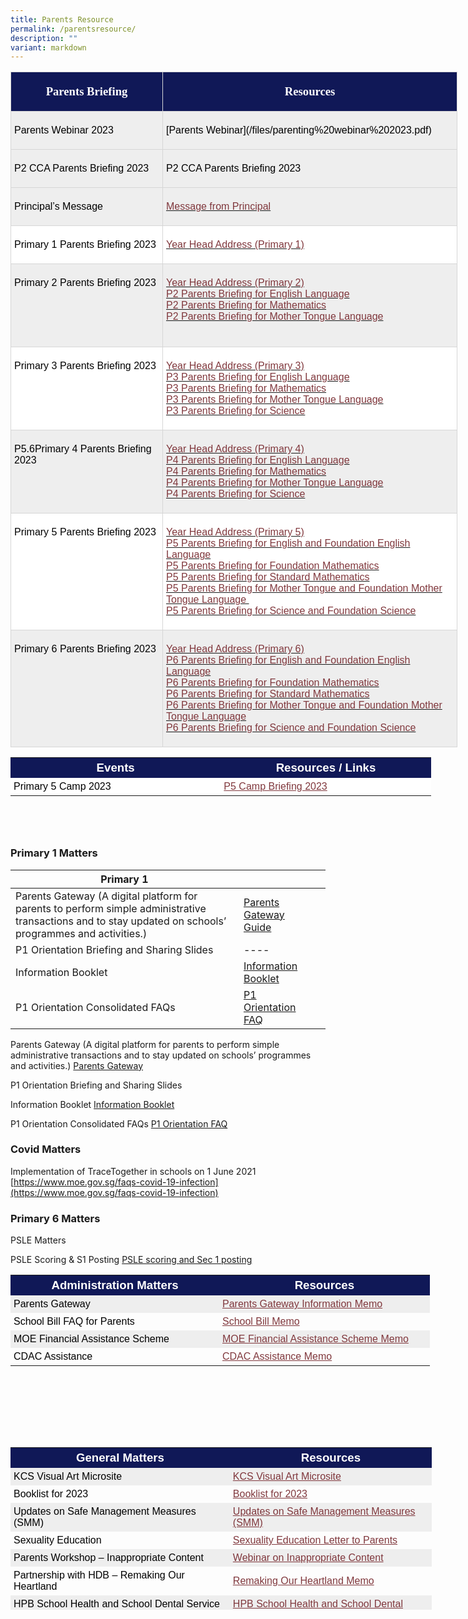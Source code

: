 ```yaml
---
title: Parents Resource
permalink: /parentsresource/
description: ""
variant: markdown
---
```

<table style="width:536.35pt;background:white;border-collapse:collapse;mso-yfti-tbllook:
 1184" width="715" cellpadding="0" cellspacing="0" border="0" class="MsoNormalTable"><tbody><tr style="mso-yfti-irow:0;mso-yfti-firstrow:yes;height:17.25pt"><td style="width:174.0pt;border:solid #D6D6D6 1.0pt;
  mso-border-alt:solid #D6D6D6 .25pt;mso-border-bottom-alt:solid #D6D6D6 .75pt;
  background:#101857;padding:3.75pt 3.75pt 3.75pt 3.75pt;height:17.25pt" valign="top" width="232"><p style="text-align:center" align="center" class="MsoNormal"><strong><span style="font-size:14.0pt;line-height:107%;font-family:&quot;inherit&quot;,serif;
  mso-bidi-font-family:Arial;color:white">Parents Briefing</span></strong><span style="font-family:&quot;Arial&quot;,sans-serif;color:black"></span></p></td><td style="width:345.1pt;border:solid #D6D6D6 1.0pt;
  border-left:none;mso-border-left-alt:solid #D6D6D6 .25pt;mso-border-alt:solid #D6D6D6 .25pt;
  mso-border-bottom-alt:solid #D6D6D6 .75pt;background:#101857;padding:3.75pt 3.75pt 3.75pt 3.75pt;
  height:17.25pt" valign="top" width="460"><p style="text-align:center" align="center" class="MsoNormal"><strong><span style="font-size:14.0pt;line-height:107%;font-family:&quot;inherit&quot;,serif;
  mso-bidi-font-family:Arial;color:white">Resources</span></strong><span style="font-family:&quot;Arial&quot;,sans-serif;color:black"></span></p></td></tr><tr style="mso-yfti-irow:1;height:17.25pt"><td style="width:174.0pt;border:solid #D6D6D6 1.0pt;
  border-top:none;mso-border-top-alt:solid #D6D6D6 .25pt;mso-border-alt:solid #D6D6D6 .25pt;
  mso-border-bottom-alt:solid #D6D6D6 .75pt;background:#EEEEEE;padding:3.75pt 3.75pt 3.75pt 3.75pt;
  height:17.25pt" valign="top" width="232"><p class="MsoNormal"><span style="font-family:&quot;Arial&quot;,sans-serif;color:black">Parents Webinar 2023</span></p></td><td style="width:345.1pt;border-top:none;border-left:none;
  border-bottom:solid #D6D6D6 1.0pt;border-right:solid #D6D6D6 1.0pt;
  mso-border-top-alt:solid #D6D6D6 .25pt;mso-border-left-alt:solid #D6D6D6 .25pt;
  mso-border-alt:solid #D6D6D6 .25pt;mso-border-bottom-alt:solid #D6D6D6 .75pt;
  background:#EEEEEE;padding:3.75pt 3.75pt 3.75pt 3.75pt;height:17.25pt" width="460"><p class="MsoNormal"><span style="font-family:&quot;Arial&quot;,sans-serif;color:black"> [Parents Webinar](/files/parenting%20webinar%202023.pdf) </span></p></td></tr><tr style="mso-yfti-irow:2;height:17.25pt"><td style="width:174.0pt;border:solid #D6D6D6 1.0pt;
  border-top:none;mso-border-top-alt:solid #D6D6D6 .25pt;mso-border-alt:solid #D6D6D6 .25pt;
  mso-border-bottom-alt:solid #D6D6D6 .75pt;background:#EEEEEE;padding:3.75pt 3.75pt 3.75pt 3.75pt;
  height:17.25pt" valign="top" width="232"><p class="MsoNormal"><span style="font-family:&quot;Arial&quot;,sans-serif;color:black">P2 CCA Parents Briefing 2023</span></p></td><td style="width:345.1pt;border-top:none;border-left:
  none;border-bottom:solid #D6D6D6 1.0pt;border-right:solid #D6D6D6 1.0pt;
  mso-border-top-alt:solid #D6D6D6 .25pt;mso-border-left-alt:solid #D6D6D6 .25pt;
  mso-border-alt:solid #D6D6D6 .25pt;mso-border-bottom-alt:solid #D6D6D6 .75pt;
  background:#EEEEEE;padding:3.75pt 3.75pt 3.75pt 3.75pt;height:17.25pt" valign="top" width="460"><p class="MsoNormal"><span style="font-family:&quot;Arial&quot;,sans-serif;color:black">P2 CCA Parents Briefing 2023</span></p></td></tr><tr style="mso-yfti-irow:3;height:17.25pt"><td style="width:174.0pt;border:solid #D6D6D6 1.0pt;
  border-top:none;mso-border-top-alt:solid #D6D6D6 .25pt;mso-border-alt:solid #D6D6D6 .25pt;
  mso-border-bottom-alt:solid #D6D6D6 .75pt;background:#EEEEEE;padding:3.75pt 3.75pt 3.75pt 3.75pt;
  height:17.25pt" valign="top" width="232"><p class="MsoNormal"><span style="font-family:&quot;Arial&quot;,sans-serif;color:black">Principal’s Message</span></p></td><td style="width:345.1pt;border-top:none;border-left:
  none;border-bottom:solid #D6D6D6 1.0pt;border-right:solid #D6D6D6 1.0pt;
  mso-border-top-alt:solid #D6D6D6 .25pt;mso-border-left-alt:solid #D6D6D6 .25pt;
  mso-border-alt:solid #D6D6D6 .25pt;mso-border-bottom-alt:solid #D6D6D6 .75pt;
  background:#EEEEEE;padding:3.75pt 3.75pt 3.75pt 3.75pt;height:17.25pt" valign="top" width="460"><p class="MsoNormal"><span style="color:black;mso-color-alt:windowtext"><a target="_blank" href="https://youtu.be/GxwuNvGg63g"><span style="font-family:
  &quot;Arial&quot;,sans-serif;color:#80383D">Message from Principal</span></a></span><span style="font-family:&quot;Arial&quot;,sans-serif;color:black"></span></p></td></tr><tr style="mso-yfti-irow:4;height:17.25pt"><td style="width:174.0pt;border:solid #D6D6D6 1.0pt;
  border-top:none;mso-border-top-alt:solid #D6D6D6 .25pt;mso-border-alt:solid #D6D6D6 .25pt;
  mso-border-bottom-alt:solid #D6D6D6 .75pt;padding:3.75pt 3.75pt 3.75pt 3.75pt;
  height:17.25pt" valign="top" width="232"><p class="MsoNormal"><span style="font-family:&quot;Arial&quot;,sans-serif;color:black">Primary 1 Parents Briefing 2023</span></p></td><td style="width:345.1pt;border-top:none;border-left:
  none;border-bottom:solid #D6D6D6 1.0pt;border-right:solid #D6D6D6 1.0pt;
  mso-border-top-alt:solid #D6D6D6 .25pt;mso-border-left-alt:solid #D6D6D6 .25pt;
  mso-border-alt:solid #D6D6D6 .25pt;mso-border-bottom-alt:solid #D6D6D6 .75pt;
  padding:3.75pt 3.75pt 3.75pt 3.75pt;height:17.25pt" valign="top" width="460"><p class="MsoNormal"><span style="color:black;mso-color-alt:windowtext"><a target="_blank" href="https://youtu.be/HfQNleAWQSg"><span style="font-family:
  &quot;Arial&quot;,sans-serif;color:#80383D">Year Head Address (Primary 1)</span></a></span><span style="font-family:&quot;Arial&quot;,sans-serif;color:black"></span></p></td></tr><tr style="mso-yfti-irow:5;height:17.25pt"><td style="width:174.0pt;border:solid #D6D6D6 1.0pt;
  border-top:none;mso-border-top-alt:solid #D6D6D6 .25pt;mso-border-alt:solid #D6D6D6 .25pt;
  mso-border-bottom-alt:solid #D6D6D6 .75pt;background:#EEEEEE;padding:3.75pt 3.75pt 3.75pt 3.75pt;
  height:17.25pt" valign="top" width="232"><p class="MsoNormal"><span style="font-family:&quot;Arial&quot;,sans-serif;color:black">Primary 2 Parents Briefing 2023</span></p></td><td style="width:345.1pt;border-top:none;border-left:
  none;border-bottom:solid #D6D6D6 1.0pt;border-right:solid #D6D6D6 1.0pt;
  mso-border-top-alt:solid #D6D6D6 .25pt;mso-border-left-alt:solid #D6D6D6 .25pt;
  mso-border-alt:solid #D6D6D6 .25pt;mso-border-bottom-alt:solid #D6D6D6 .75pt;
  background:#EEEEEE;padding:3.75pt 3.75pt 3.75pt 3.75pt;height:17.25pt" valign="top" width="460"><p class="MsoNormal"><span style="color:black;mso-color-alt:windowtext"><a target="_blank" href="https://youtu.be/s1RIQqc87Rc"><span style="font-family:
  &quot;Arial&quot;,sans-serif;color:#80383D">Year Head Address (Primary 2)</span></a></span><span style="font-family:&quot;Arial&quot;,sans-serif;color:black"><br></span><span style="color:black;mso-color-alt:windowtext"><a target="_blank" href="https://youtu.be/zDKyUUGykQw"><span style="font-family:
  &quot;Arial&quot;,sans-serif;color:#80383D">P2 Parents Briefing for English Language</span></a></span><span style="font-family:&quot;Arial&quot;,sans-serif;color:black"><br></span><span style="color:black;mso-color-alt:windowtext"><a target="_blank" href="https://youtu.be/xX5bHDGFjsM"><span style="font-family:
  &quot;Arial&quot;,sans-serif;color:#80383D">P2 Parents Briefing for Mathematics</span></a></span><span style="font-family:&quot;Arial&quot;,sans-serif;color:black"><br></span><span style="color:black;mso-color-alt:windowtext"><a target="_blank" href="https://youtu.be/5ypYBIvATXE"><span style="font-family:
  &quot;Arial&quot;,sans-serif;color:#80383D">P2 Parents Briefing for Mother Tongue Language</span></a></span><span style="font-family:&quot;Arial&quot;,sans-serif;
  color:black"><br style="mso-special-character:line-break"><br style="mso-special-character:line-break"></span></p></td></tr><tr style="mso-yfti-irow:6;height:17.25pt"><td style="width:174.0pt;border:solid #D6D6D6 1.0pt;
  border-top:none;mso-border-top-alt:solid #D6D6D6 .25pt;mso-border-alt:solid #D6D6D6 .25pt;
  mso-border-bottom-alt:solid #D6D6D6 .75pt;padding:3.75pt 3.75pt 3.75pt 3.75pt;
  height:17.25pt" valign="top" width="232"><p class="MsoNormal"><span style="font-family:&quot;Arial&quot;,sans-serif;color:black">Primary 3 Parents Briefing 2023</span></p></td><td style="width:345.1pt;border-top:none;border-left:
  none;border-bottom:solid #D6D6D6 1.0pt;border-right:solid #D6D6D6 1.0pt;
  mso-border-top-alt:solid #D6D6D6 .25pt;mso-border-left-alt:solid #D6D6D6 .25pt;
  mso-border-alt:solid #D6D6D6 .25pt;mso-border-bottom-alt:solid #D6D6D6 .75pt;
  padding:3.75pt 3.75pt 3.75pt 3.75pt;height:17.25pt" valign="top" width="460"><p class="MsoNormal"><span style="color:black;mso-color-alt:windowtext"><a target="_blank" href="https://youtu.be/Hx_ezOhR9xc"><span style="font-family:
  &quot;Arial&quot;,sans-serif;color:#80383D">Year Head Address (Primary 3)</span></a></span><span style="font-family:&quot;Arial&quot;,sans-serif;color:black"><br></span><span style="color:black;mso-color-alt:windowtext"><a target="_blank" href="https://youtu.be/0m1TamuraJE"><span style="font-family:
  &quot;Arial&quot;,sans-serif;color:#80383D">P3 Parents Briefing for English Language</span></a></span><span style="font-family:&quot;Arial&quot;,sans-serif;color:black"><br></span><span style="color:black;mso-color-alt:windowtext"><a target="_blank" href="https://youtu.be/WUdum6uu8L4"><span style="font-family:
  &quot;Arial&quot;,sans-serif;color:#80383D">P3 Parents Briefing for Mathematics</span></a></span><span style="font-family:&quot;Arial&quot;,sans-serif;color:black"><br></span><span style="color:black;mso-color-alt:windowtext"><a target="_blank" href="https://youtu.be/xmPVwAvYehA"><span style="font-family:
  &quot;Arial&quot;,sans-serif;color:#80383D">P3 Parents Briefing for Mother Tongue Language</span></a></span><span style="font-family:&quot;Arial&quot;,sans-serif;
  color:black"><br></span><span style="color:black;mso-color-alt:windowtext"><a target="_blank" href="https://youtu.be/DUZBO7xJW-U"><span style="font-family:
  &quot;Arial&quot;,sans-serif;color:#80383D">P3 Parents Briefing for Science</span></a></span><span style="font-family:&quot;Arial&quot;,sans-serif;color:black"></span></p></td></tr><tr style="mso-yfti-irow:7;height:17.25pt"><td style="width:174.0pt;border:solid #D6D6D6 1.0pt;
  border-top:none;mso-border-top-alt:solid #D6D6D6 .25pt;mso-border-alt:solid #D6D6D6 .25pt;
  mso-border-bottom-alt:solid #D6D6D6 .75pt;background:#EEEEEE;padding:3.75pt 3.75pt 3.75pt 3.75pt;
  height:17.25pt" valign="top" width="232"><p class="MsoNormal"><span style="font-family:&quot;Arial&quot;,sans-serif;color:black">P5.6Primary 4 Parents Briefing 2023</span></p></td><td style="width:345.1pt;border-top:none;border-left:
  none;border-bottom:solid #D6D6D6 1.0pt;border-right:solid #D6D6D6 1.0pt;
  mso-border-top-alt:solid #D6D6D6 .25pt;mso-border-left-alt:solid #D6D6D6 .25pt;
  mso-border-alt:solid #D6D6D6 .25pt;mso-border-bottom-alt:solid #D6D6D6 .75pt;
  background:#EEEEEE;padding:3.75pt 3.75pt 3.75pt 3.75pt;height:17.25pt" valign="top" width="460"><p class="MsoNormal"><span style="color:black;mso-color-alt:windowtext"><a target="_blank" href="https://youtu.be/_Ib2xiLTk4w"><span style="font-family:
  &quot;Arial&quot;,sans-serif;color:#80383D">Year Head Address (Primary 4)</span></a></span><span style="font-family:&quot;Arial&quot;,sans-serif;color:black"><br></span><span style="color:black;mso-color-alt:windowtext"><a target="_blank" href="https://youtu.be/hDkXIG5Wyl0"><span style="font-family:
  &quot;Arial&quot;,sans-serif;color:#80383D">P4 Parents Briefing for English Language</span></a></span><span style="font-family:&quot;Arial&quot;,sans-serif;color:black"><br></span><span style="color:black;mso-color-alt:windowtext"><a target="_blank" href="https://youtu.be/RQf3OpbMMeo"><span style="font-family:
  &quot;Arial&quot;,sans-serif;color:#80383D">P4 Parents Briefing for Mathematics</span></a></span><span style="font-family:&quot;Arial&quot;,sans-serif;color:black"><br></span><span style="color:black;mso-color-alt:windowtext"><a target="_blank" href="https://youtu.be/TZuyG-iIqfQ"><span style="font-family:
  &quot;Arial&quot;,sans-serif;color:#80383D">P4 Parents Briefing for Mother Tongue Language</span></a></span><span style="font-family:&quot;Arial&quot;,sans-serif;
  color:black"><br></span><span style="color:black;mso-color-alt:windowtext"><a target="_blank" href="https://youtu.be/P0_D7cuRXMw"><span style="font-family:
  &quot;Arial&quot;,sans-serif;color:#80383D">P4 Parents Briefing for Science</span></a></span><span style="font-family:&quot;Arial&quot;,sans-serif;color:black"></span></p></td></tr><tr style="mso-yfti-irow:8;height:23.15pt"><td style="width:174.0pt;border:solid #D6D6D6 1.0pt;
  border-top:none;mso-border-top-alt:solid #D6D6D6 .25pt;mso-border-alt:solid #D6D6D6 .25pt;
  mso-border-bottom-alt:solid #D6D6D6 .75pt;padding:3.75pt 3.75pt 3.75pt 3.75pt;
  height:23.15pt" valign="top" width="232"><p class="MsoNormal"><span style="font-family:&quot;Arial&quot;,sans-serif;color:black">Primary 5 Parents Briefing 2023</span></p></td><td style="width:345.1pt;border-top:none;border-left:
  none;border-bottom:solid #D6D6D6 1.0pt;border-right:solid #D6D6D6 1.0pt;
  mso-border-top-alt:solid #D6D6D6 .25pt;mso-border-left-alt:solid #D6D6D6 .25pt;
  mso-border-alt:solid #D6D6D6 .25pt;mso-border-bottom-alt:solid #D6D6D6 .75pt;
  padding:3.75pt 3.75pt 3.75pt 3.75pt;height:23.15pt" valign="top" width="460"><p class="MsoNormal"><span style="color:black;mso-color-alt:windowtext"><a target="_blank" href="https://youtu.be/WFdTD2VfMFw"><span style="font-family:
  &quot;Arial&quot;,sans-serif;color:#80383D">Year Head Address (Primary 5)</span></a></span><span style="font-family:&quot;Arial&quot;,sans-serif;color:black"><br></span><span style="color:black;mso-color-alt:windowtext"><a target="_blank" href="https://youtu.be/-PU7aBaPKGk"><span style="font-family:
  &quot;Arial&quot;,sans-serif;color:#80383D">P5 Parents Briefing for English and Foundation English Language</span></a></span><span style="font-family:&quot;Arial&quot;,sans-serif;
  color:black"><br></span><span style="color:black;mso-color-alt:windowtext"><a target="_blank" href="https://youtu.be/VZzBHMn71FM"><span style="font-family:
  &quot;Arial&quot;,sans-serif;color:#80383D">P5 Parents Briefing for Foundation Mathematics</span></a></span><span style="font-family:&quot;Arial&quot;,sans-serif;
  color:black"><br></span><span style="color:black;mso-color-alt:windowtext"><a target="_blank" href="https://youtu.be/VZzBHMn71FM"><span style="font-family:
  &quot;Arial&quot;,sans-serif;color:#80383D">P5 Parents Briefing for Standard Mathematics</span></a></span><span style="font-family:&quot;Arial&quot;,sans-serif;
  color:black"><br></span><span style="color:black;mso-color-alt:windowtext"><a target="_blank" href="https://youtu.be/WR1s2fUigmI"><span style="font-family:
  &quot;Arial&quot;,sans-serif;color:#80383D">P5 Parents Briefing for Mother Tongue and Foundation Mother Tongue Language&nbsp;</span></a></span><span style="font-family:&quot;Arial&quot;,sans-serif;color:black"><br></span><span style="color:black;mso-color-alt:windowtext"><a target="_blank" href="https://youtu.be/tnePOuiLlBs"><span style="font-family:
  &quot;Arial&quot;,sans-serif;color:#80383D">P5 Parents Briefing for Science and Foundation Science</span></a></span><span style="font-family:&quot;Arial&quot;,sans-serif;
  color:black"></span></p></td></tr><tr style="mso-yfti-irow:9;mso-yfti-lastrow:yes;height:17.25pt"><td style="width:174.0pt;border:solid #D6D6D6 1.0pt;
  border-top:none;mso-border-top-alt:solid #D6D6D6 .25pt;mso-border-alt:solid #D6D6D6 .25pt;
  background:#EEEEEE;padding:3.75pt 3.75pt 3.75pt 3.75pt;height:17.25pt" valign="top" width="232"><p class="MsoNormal"><span style="font-family:&quot;Arial&quot;,sans-serif;color:black">Primary 6 Parents Briefing 2023</span></p></td><td style="width:345.1pt;border-top:none;border-left:
  none;border-bottom:solid #D6D6D6 1.0pt;border-right:solid #D6D6D6 1.0pt;
  mso-border-top-alt:solid #D6D6D6 .25pt;mso-border-left-alt:solid #D6D6D6 .25pt;
  mso-border-alt:solid #D6D6D6 .25pt;background:#EEEEEE;padding:3.75pt 3.75pt 3.75pt 3.75pt;
  height:17.25pt" valign="top" width="460"><p class="MsoNormal"><span style="color:black;mso-color-alt:windowtext"><a target="_blank" href="https://youtu.be/2xz-83FxGqY"><span style="font-family:
  &quot;Arial&quot;,sans-serif;color:#80383D">Year Head Address (Primary 6)</span></a></span><span style="font-family:&quot;Arial&quot;,sans-serif;color:black"><br></span><span style="color:black;mso-color-alt:windowtext"><a target="_blank" href="https://youtu.be/Ce_oR4U1CyU"><span style="font-family:
  &quot;Arial&quot;,sans-serif;color:#80383D">P6 Parents Briefing for English and Foundation English Language</span></a></span><span style="font-family:&quot;Arial&quot;,sans-serif;
  color:black"><br></span><span style="color:black;mso-color-alt:windowtext"><a target="_blank" href="https://youtu.be/RxRqJLInGsY"><span style="font-family:
  &quot;Arial&quot;,sans-serif;color:#80383D">P6 Parents Briefing for Foundation Mathematics</span></a></span><span style="font-family:&quot;Arial&quot;,sans-serif;
  color:black"><br></span><span style="color:black;mso-color-alt:windowtext"><a target="_blank" href="https://youtu.be/BpQmTyoDFnc"><span style="font-family:
  &quot;Arial&quot;,sans-serif;color:#80383D">P6 Parents Briefing for Standard Mathematics</span></a></span><span style="font-family:&quot;Arial&quot;,sans-serif;
  color:black"><br></span><span style="color:black;mso-color-alt:windowtext"><a target="_blank" href="https://youtu.be/aNGwpN8Dulg"><span style="font-family:
  &quot;Arial&quot;,sans-serif;color:#80383D">P6 Parents Briefing for Mother Tongue and Foundation Mother Tongue Language</span></a></span><span style="font-family:
  &quot;Arial&quot;,sans-serif;color:black"><br></span><span style="color:black;mso-color-alt:windowtext"><a target="_blank" href="https://youtu.be/8wATtmhHU0E"><span style="font-family:
  &quot;Arial&quot;,sans-serif;color:#80383D">P6 Parents Briefing for Science and Foundation Science</span></a></span><span style="font-family:&quot;Arial&quot;,sans-serif;
  color:black"></span></p></td></tr></tbody></table>

<table style="box-sizing: border-box; color: rgb(0, 0, 0); font-family: Signika, Arial, sans-serif; font-size: 16px; font-style: normal; font-variant-ligatures: normal; font-variant-caps: normal; font-weight: 400; letter-spacing: normal; orphans: 2; text-align: start; text-transform: none; white-space: normal; widows: 2; word-spacing: 0px; -webkit-text-stroke-width: 0px; text-decoration-thickness: initial; text-decoration-style: initial; text-decoration-color: initial; height: 120px; width: 728.906px;"><tbody style="box-sizing: border-box;"><tr style="box-sizing: border-box; height: 23px;"><td style="box-sizing: border-box; padding: 5px; width: 336.333px; background-color: rgb(16, 24, 87); height: 23px; text-align: center;"><span style="box-sizing: border-box; font-size: 14pt; font-family: arial, helvetica, sans-serif; color: rgb(255, 255, 0);"><strong style="box-sizing: border-box; font-weight: bolder;color:white">Events</strong></span></td><td style="box-sizing: border-box; padding: 5px; width: 336.333px; background-color: rgb(16, 24, 87); height: 23px; text-align: center;"><span style="box-sizing: border-box; font-size: 14pt; font-family: arial, helvetica, sans-serif; color: rgb(255, 255, 0);"><strong style="box-sizing: border-box; font-weight: bolder;color:white">Resources / Links</strong></span></td></tr><tr style="box-sizing: border-box; background: rgb(255, 255, 255); height: 23px;"><td style="box-sizing: border-box; padding: 5px; width: 336.333px; background-color: rgb(255, 255, 255); height: 23px;"><span style="box-sizing: border-box; font-family: arial, Helvetica, sans-serif;">Primary 5 Camp 2023</span></td><td style="box-sizing: border-box; padding: 5px; width: 336.333px; background-color: rgb(255, 255, 255); height: 23px;"><a href="https://khengcheng.moe.edu.sg/wp-content/uploads/2023/02/P5-Camp_Briefing-to-Parents_2023.pdf" target="_blank" rel="noopener noreferrer" style="box-sizing: border-box; background-color: transparent; cursor: pointer; transition: all 0.25s ease-in-out 0s; color: rgb(128, 56, 61);"><span style="box-sizing: border-box; font-family: arial, helvetica, sans-serif;">P5 Camp Briefing 2023</span></a></td></tr></tbody></table>

### Primary 1 Matters



| Primary 1 |  |  |
| -------- | -------- | -------- |
| Parents Gateway (A digital platform for parents to perform simple administrative transactions and to stay updated on schools’ programmes and activities.)  | [Parents Gateway Guide](/files/Parents/Annex_A___Instructions_on_Onboarding_Parents_Gateway.pdf)     |      |
|P1 Orientation Briefing and Sharing Slides|----|
|Information Booklet|[Information Booklet](/files/Parents/P1_INFORMATION_BOOKLET__FOR_COHORT_2024_.pdf)|
|P1 Orientation Consolidated FAQs|[P1 Orientation FAQ](/files/Parents/P1_Orientation_FAQs.pdf)|


Parents Gateway (A digital platform for parents to perform simple administrative transactions and to stay updated on schools’ programmes and activities.) [Parents Gateway](/files/Parents/Annex_A___Instructions_on_Onboarding_Parents_Gateway.pdf)

P1 Orientation Briefing and Sharing Slides

Information Booklet [Information Booklet](/files/Parents/Annex_A___Instructions_on_Onboarding_Parents_Gateway.pdf)

P1 Orientation Consolidated FAQs [P1 Orientation FAQ](/files/Parents/P1_Orientation_FAQs.pdf)

### Covid Matters


Implementation of TraceTogether in schools on 1 June 2021  [https://www.moe.gov.sg/faqs-covid-19-infection](https://www.moe.gov.sg/faqs-covid-19-infection)

### Primary 6 Matters

PSLE Matters

PSLE Scoring &amp; S1 Posting  [PSLE scoring and Sec 1 posting](/files/Parents/PSLE_Scoring_and_S1_posting.pdf)


<table style="box-sizing: border-box; color: rgb(0, 0, 0); font-family: Signika, Arial, sans-serif; font-size: 16px; font-style: normal; font-variant-ligatures: normal; font-variant-caps: normal; font-weight: 400; letter-spacing: normal; orphans: 2; text-align: start; text-transform: none; white-space: normal; widows: 2; word-spacing: 0px; -webkit-text-stroke-width: 0px; text-decoration-thickness: initial; text-decoration-style: initial; text-decoration-color: initial; height: 260px; width: 686px;"><tbody style="box-sizing: border-box;"><tr style="box-sizing: border-box; height: 23px; background-color: rgb(135, 237, 126);"><td style="box-sizing: border-box; padding: 5px; width: 334px; background-color: rgb(16, 24, 87); height: 23px; text-align: center;"><span style="box-sizing: border-box; font-size: 14pt; font-family: arial, helvetica, sans-serif; color: rgb(255, 255, 0);"><strong style="box-sizing: border-box; font-weight: bolder;color:white">Administration Matters</strong></span></td><td style="box-sizing: border-box; padding: 5px; width: 334px; background-color: rgb(16, 24, 87); height: 23px; text-align: center;"><span style="box-sizing: border-box; font-size: 14pt; font-family: arial, helvetica, sans-serif; color: rgb(255, 255, 0);"><strong style="box-sizing: border-box; font-weight: bolder;color:white">Resources</strong></span></td></tr><tr style="box-sizing: border-box; background: rgb(238, 238, 238); height: 23px;"><td style="box-sizing: border-box; padding: 5px; width: 334px; height: 23px;"><span style="box-sizing: border-box; font-family: arial, helvetica, sans-serif;">Parents Gateway</span></td><td style="box-sizing: border-box; padding: 5px; width: 336.667px; height: 23px;"><span style="box-sizing: border-box; font-family: arial, helvetica, sans-serif;"><a href="https://khengcheng.moe.edu.sg/parents-gateway/" rel="noopener noreferrer" style="box-sizing: border-box; background-color: transparent; cursor: pointer; transition: all 0.25s ease-in-out 0s; color: rgb(128, 56, 61);">Parents Gateway Information Memo</a></span></td></tr><tr style="box-sizing: border-box; height: 23px;"><td style="box-sizing: border-box; padding: 5px; width: 334px; height: 23px;"><span style="box-sizing: border-box; font-family: arial, helvetica, sans-serif;">School Bill FAQ for Parents</span></td><td style="box-sizing: border-box; padding: 5px; width: 336.667px; height: 23px;"><span style="box-sizing: border-box; font-family: arial, helvetica, sans-serif;"><a href="https://khengcheng.moe.edu.sg/wp-content/uploads/2019/10/School-Bill-FAQ-for-Parents.pdf" target="_blank" rel="noopener noreferrer" style="box-sizing: border-box; background-color: transparent; cursor: pointer; transition: all 0.25s ease-in-out 0s; color: rgb(128, 56, 61);">School Bill Memo</a></span></td></tr><tr style="box-sizing: border-box; background: rgb(238, 238, 238); height: 12px;"><td style="box-sizing: border-box; padding: 5px; width: 334px; height: 12px;"><span style="box-sizing: border-box; font-family: arial, helvetica, sans-serif;">MOE Financial Assistance Scheme</span></td><td style="box-sizing: border-box; padding: 5px; width: 336.667px; height: 12px;"><span style="box-sizing: border-box; font-family: arial, helvetica, sans-serif;"><a href="https://beta.moe.gov.sg/fees-assistance-awards-scholarships/financial-assistance/" target="_blank" rel="noopener noreferrer" style="box-sizing: border-box; background-color: transparent; cursor: pointer; transition: all 0.25s ease-in-out 0s; color: rgb(128, 56, 61);">MOE Financial Assistance Scheme Memo</a></span></td></tr><tr style="box-sizing: border-box; height: 12px;"><td style="box-sizing: border-box; padding: 5px; width: 334px; height: 12px;"><span style="box-sizing: border-box; font-family: arial, helvetica, sans-serif;">CDAC Assistance</span></td><td style="box-sizing: border-box; padding: 5px; width: 336.667px; height: 12px;"><span style="box-sizing: border-box; font-family: arial, helvetica, sans-serif;"><a href="https://www.cdac.org.sg/get-assistance/" target="_blank" rel="noopener noreferrer" style="box-sizing: border-box; background-color: transparent; cursor: pointer; transition: all 0.25s ease-in-out 0s; color: rgb(128, 56, 61);">CDAC Assistance Memo</a></span></td></tr></tbody></table>

<table style="box-sizing: border-box; color: rgb(0, 0, 0); font-family: Signika, Arial, sans-serif; font-size: 16px; font-style: normal; font-variant-ligatures: normal; font-variant-caps: normal; font-weight: 400; letter-spacing: normal; orphans: 2; text-align: start; text-transform: none; white-space: normal; widows: 2; word-spacing: 0px; -webkit-text-stroke-width: 0px; text-decoration-thickness: initial; text-decoration-style: initial; text-decoration-color: initial; height: 260px; width: 686px;"><tbody style="box-sizing: border-box;"><tr style="box-sizing: border-box; height: 23px;"><td style="box-sizing: border-box; padding: 5px; width: 350.833px; background-color: rgb(16, 24, 87); height: 23px; text-align: center;"><span style="box-sizing: border-box; font-size: 14pt; font-family: arial, helvetica, sans-serif; color: rgb(255, 255, 0);"><strong style="box-sizing: border-box; font-weight: bolder;color:white;">General Matters</strong></span></td><td style="box-sizing: border-box; padding: 5px; width: 323.167px; background-color: rgb(16, 24, 87); height: 23px; text-align: center;"><span style="box-sizing: border-box; font-size: 14pt; font-family: arial, helvetica, sans-serif; color: rgb(255, 255, 0);"><strong style="box-sizing: border-box; font-weight: bolder;color:white;">Resources</strong></span></td></tr><tr style="box-sizing: border-box; background: rgb(238, 238, 238); height: 23px;"><td style="box-sizing: border-box; padding: 5px; width: 350.833px; height: 23px;"><span style="box-sizing: border-box; font-family: arial, helvetica, sans-serif;">KCS Visual Art Microsite</span></td><td style="box-sizing: border-box; padding: 5px; width: 323.167px; height: 23px;"><a href="http://bitly.ws/xNgS" target="_blank" rel="noopener" style="box-sizing: border-box; background-color: transparent; cursor: pointer; transition: all 0.25s ease-in-out 0s; color: rgb(128, 56, 61);"><span style="box-sizing: border-box; font-family: arial, helvetica, sans-serif;">KCS Visual Art Microsite</span></a></td></tr><tr style="box-sizing: border-box; height: 23px;"><td style="box-sizing: border-box; padding: 5px; width: 350.833px; height: 23px;"><span style="box-sizing: border-box; font-family: arial, helvetica, sans-serif;">Booklist for 2023</span></td><td style="box-sizing: border-box; padding: 5px; width: 323.167px; height: 23px;"><a href="https://khengcheng.moe.edu.sg/booklist-2023/" style="box-sizing: border-box; background-color: transparent; cursor: pointer; transition: all 0.25s ease-in-out 0s; color: rgb(128, 56, 61);"><span style="box-sizing: border-box; font-family: arial, helvetica, sans-serif;">Booklist for 2023</span></a></td></tr><tr style="box-sizing: border-box; background: rgb(238, 238, 238); height: 23px;"><td style="box-sizing: border-box; padding: 5px; width: 350.833px; height: 23px;"><span style="box-sizing: border-box; font-family: arial, helvetica, sans-serif;">Updates on Safe Management Measures (SMM)</span></td><td style="box-sizing: border-box; padding: 5px; width: 323.167px; height: 23px;"><a href="https://khengcheng.moe.edu.sg/wp-content/uploads/2022/04/Update-on-Safe-Management-Measures.pdf" target="_blank" rel="noopener noreferrer" style="box-sizing: border-box; background-color: transparent; cursor: pointer; transition: all 0.25s ease-in-out 0s; color: rgb(128, 56, 61);"><span style="box-sizing: border-box; font-family: arial, helvetica, sans-serif;">Updates on Safe Management Measures (SMM)</span></a></td></tr><tr style="box-sizing: border-box; height: 23px;"><td style="box-sizing: border-box; padding: 5px; width: 350.833px; height: 23px;"><span style="box-sizing: border-box; font-family: arial, helvetica, sans-serif;">Sexuality Education&nbsp;</span></td><td style="box-sizing: border-box; padding: 5px; width: 323.167px; height: 23px;"><a href="https://khengcheng.moe.edu.sg/wp-content/uploads/2022/01/SED-letter-to-parents.pdf" target="_blank" rel="noopener noreferrer" style="box-sizing: border-box; background-color: transparent; cursor: pointer; transition: all 0.25s ease-in-out 0s; color: rgb(128, 56, 61);"><span style="box-sizing: border-box; font-family: arial, helvetica, sans-serif;">Sexuality Education Letter to Parents</span></a></td></tr><tr style="box-sizing: border-box; background: rgb(238, 238, 238); height: 23px;"><td style="box-sizing: border-box; padding: 5px; width: 350.833px; height: 23px;"><span style="box-sizing: border-box; font-family: arial, helvetica, sans-serif;">Parents Workshop – Inappropriate Content</span></td><td style="box-sizing: border-box; padding: 5px; width: 323.167px; height: 23px;"><a href="https://khengcheng.moe.edu.sg/wp-content/uploads/2021/11/Webinar-Inappropriate-Content-2-Nov-2021.pdf" target="_blank" rel="noopener noreferrer" style="box-sizing: border-box; background-color: transparent; cursor: pointer; transition: all 0.25s ease-in-out 0s; color: rgb(128, 56, 61);"><span style="box-sizing: border-box; font-family: arial, helvetica, sans-serif;">Webinar on Inappropriate Content</span></a></td></tr><tr style="box-sizing: border-box; height: 23px;"><td style="box-sizing: border-box; padding: 5px; width: 350.833px; height: 23px;"><span style="box-sizing: border-box; font-family: arial, helvetica, sans-serif;">Partnership with HDB – Remaking Our Heartland</span></td><td style="box-sizing: border-box; padding: 5px; width: 323.167px; height: 23px;"><span style="box-sizing: border-box; font-family: arial, helvetica, sans-serif;"><a href="https://khengcheng.moe.edu.sg/wp-content/uploads/2021/07/Partnership-with-HDB-Remaking-Our-Heartland.pdf" style="box-sizing: border-box; background-color: transparent; cursor: pointer; transition: all 0.25s ease-in-out 0s; color: rgb(128, 56, 61);">Remaking Our Heartland Memo</a></span></td></tr><tr style="box-sizing: border-box; background: rgb(238, 238, 238); height: 23.0547px;"><td style="box-sizing: border-box; padding: 5px; width: 350.833px; height: 23.0547px;"><span style="box-sizing: border-box; font-family: arial, helvetica, sans-serif;">HPB School Health and School Dental Service 2021</span></td><td style="box-sizing: border-box; padding: 5px; width: 323.167px; height: 23.0547px;"><span style="box-sizing: border-box; font-family: arial, helvetica, sans-serif;"><a href="https://khengcheng.moe.edu.sg/wp-content/uploads/2021/07/19-May-2021-HPB-School-Health-and-School-Dental-Services.pdf" style="box-sizing: border-box; background-color: transparent; cursor: pointer; transition: all 0.25s ease-in-out 0s; color: rgb(128, 56, 61);">HPB School Health and School Dental Services Memo</a></span></td></tr><tr style="box-sizing: border-box; height: 23px;"><td style="box-sizing: border-box; padding: 5px; width: 350.833px; height: 23px;"><span style="box-sizing: border-box; font-family: arial, helvetica, sans-serif;">Student Learning Space</span></td><td style="box-sizing: border-box; padding: 5px; width: 323.167px; height: 23px;"><span style="box-sizing: border-box; font-family: arial, helvetica, sans-serif;"><a href="https://khengcheng.moe.edu.sg/student-resource/student-learning-space/" target="_blank" rel="noopener noreferrer" style="box-sizing: border-box; background-color: transparent; cursor: pointer; transition: all 0.25s ease-in-out 0s; color: rgb(128, 56, 61);">SLS Resource Memo</a></span></td></tr><tr style="box-sizing: border-box; background: rgb(238, 238, 238); height: 23px;"><td style="box-sizing: border-box; padding: 5px; width: 350.833px; height: 23px;"><span style="box-sizing: border-box; font-family: arial, helvetica, sans-serif;">Parents Gateway</span></td><td style="box-sizing: border-box; padding: 5px; width: 323.167px; height: 23px;"><span style="box-sizing: border-box; font-family: arial, helvetica, sans-serif;"><a href="https://khengcheng.moe.edu.sg/parents-gateway/" rel="noopener noreferrer" style="box-sizing: border-box; background-color: transparent; cursor: pointer; transition: all 0.25s ease-in-out 0s; color: rgb(128, 56, 61);">Parents Gateway Information Memo</a></span></td></tr><tr style="box-sizing: border-box; height: 12px;"><td style="box-sizing: border-box; padding: 5px; width: 350.833px; height: 12px;"><span style="box-sizing: border-box; font-family: arial, helvetica, sans-serif;">ICT Learning Platform &amp; Resources</span></td><td style="box-sizing: border-box; padding: 5px; width: 323.167px; height: 12px;"><span style="box-sizing: border-box; font-family: arial, helvetica, sans-serif;"><a href="https://khengcheng.moe.edu.sg/parents-resource/ict-learning-platform-resources/" target="_blank" rel="noopener noreferrer" style="box-sizing: border-box; background-color: transparent; cursor: pointer; transition: all 0.25s ease-in-out 0s; color: rgb(128, 56, 61);">ICT Learning Platform link</a></span></td></tr><tr style="box-sizing: border-box; background: rgb(238, 238, 238); height: 12px;"><td style="box-sizing: border-box; padding: 5px; width: 350.833px; height: 12px;"><span style="box-sizing: border-box; font-family: arial, helvetica, sans-serif;">MOE website</span></td><td style="box-sizing: border-box; padding: 5px; width: 323.167px; height: 12px;"><span style="box-sizing: border-box; font-family: arial, helvetica, sans-serif;"><a href="https://beta.moe.gov.sg/" style="box-sizing: border-box; background-color: transparent; cursor: pointer; transition: all 0.25s ease-in-out 0s; color: rgb(128, 56, 61);">MOE website link&nbsp;</a></span></td></tr><tr style="box-sizing: border-box; height: 12px;"><td style="box-sizing: border-box; padding: 5px; width: 350.833px; height: 12px;"><span style="box-sizing: border-box; font-family: arial, helvetica, sans-serif;">Standing Together</span></td><td style="box-sizing: border-box; padding: 5px; width: 323.167px; height: 12px;"><span style="box-sizing: border-box; font-family: arial, helvetica, sans-serif;"><a href="https://khengcheng.moe.edu.sg/wp-content/uploads/2021/07/Standing-Together.pdf" style="box-sizing: border-box; background-color: transparent; cursor: pointer; transition: all 0.25s ease-in-out 0s; color: rgb(128, 56, 61);">Standing Together Memo</a></span></td></tr><tr style="box-sizing: border-box; background: rgb(238, 238, 238); height: 12px;"><td style="box-sizing: border-box; padding: 5px; width: 350.833px; height: 12px;"><span style="box-sizing: border-box; font-family: arial, helvetica, sans-serif;">Microsoft Plus Installation&nbsp;</span></td><td style="box-sizing: border-box; padding: 5px; width: 323.167px; height: 12px;"><span style="box-sizing: border-box; font-family: arial, helvetica, sans-serif;"><a href="https://khengcheng.moe.edu.sg/wp-content/uploads/2022/01/Annex-1-Microsoft-Pro-Plus.pdf" style="box-sizing: border-box; background-color: transparent; cursor: pointer; transition: all 0.25s ease-in-out 0s; color: rgb(128, 56, 61);">Annex 1 Microsoft Pro Plus</a></span></td></tr></tbody></table>